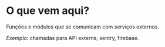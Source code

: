 # O que vem aqui?

Funções e módulos que se comunicam com serviços externos.

_Exemplo_: chamadas para API externa, sentry, firebase.
